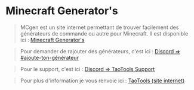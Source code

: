 # Minecraft Generator's


> MCgen est un site internet permettant de trouver facilement des générateurs de commande ou autre pour Minecraft. Il est disponible ici :
[Minecraft Generator's](https://taotools.github.io/Minecraft-Generator-s/)

> Pour demander de rajouter des générateurs, c'est ici :
[Discord => #ajoute-ton-générateur](https://discord.gg/KCqJ4nE)

> Pour le support, c'est ici :
[Discord => TaoTools Support](https://discord.gg/v8dnpk8)

> Pour plus d'information je vous renvoie ici :
[TaoTools (site internet)](https://taotools.github.io/SiteWeb/acceuil.html)
